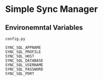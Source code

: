 Simple Sync Manager
===================

Environemntal Variables
-----------------------
`config.py`
```
SYNC_SQL_APPNAME
SYNC_SQL_PROFILE
SYNC_SQL_HOST
SYNC_SQL_DATABASE
SYNC_SQL_USERNAME
SYNC_SQL_PASSWORD
SYNC_SQL_PORT
```

